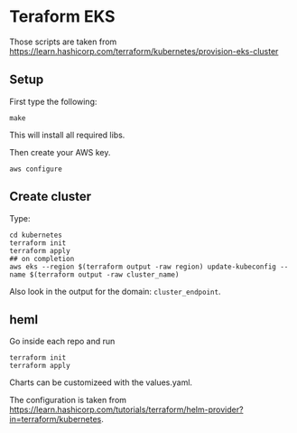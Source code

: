 # Teraform EKS

Those scripts are taken from https://learn.hashicorp.com/terraform/kubernetes/provision-eks-cluster

## Setup

First type the following:

```
make
```

This will install all required libs.

Then create your AWS key.

```
aws configure
```


## Create cluster

Type:

```
cd kubernetes
terraform init
terraform apply
## on completion
aws eks --region $(terraform output -raw region) update-kubeconfig --name $(terraform output -raw cluster_name)
```

Also look in the output for the domain: `cluster_endpoint`.

## heml

Go inside each repo and run

```
terraform init
terraform apply
```

Charts can be customizeed with the values.yaml.

The configuration is taken from https://learn.hashicorp.com/tutorials/terraform/helm-provider?in=terraform/kubernetes.